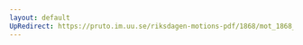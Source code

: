 ```yaml
---
layout: default
UpRedirect: https://pruto.im.uu.se/riksdagen-motions-pdf/1868/mot_1868__ak__175.pdf
---
```

